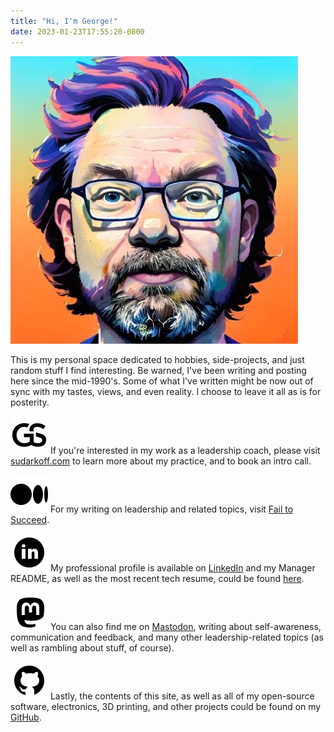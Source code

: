 ```yaml
---
title: "Hi, I'm George!"
date: 2023-01-23T17:55:20-0800
---
```

![headshot](/img/headshot.jpeg)

This is my personal space dedicated to hobbies, side-projects, and just random stuff I find interesting. Be warned, I've been writing and posting here since the mid-1990's. Some of what I've written might be now out of sync with my tastes, views, and even reality. I choose to leave it all as is for posterity.

![](/img/gs-logo.svg) If you're interested in my work as a leadership coach, please visit [sudarkoff.com](https://sudarkoff.com) to learn more about my practice, and to book an intro call.

![](/img/medium.svg) For my writing on leadership and related topics, visit [Fail to Succeed](https://failtosucceed.blog).

![](/img/linkedin.svg) My professional profile is available on [LinkedIn](https://linkedin.com/in/sudarkoff) and my Manager README, as well as the most recent tech resume, could be found [here](https://sudarkoff.com/manager-readme).

![](/img/mastodon.svg) You can also find me on [Mastodon](https://hachyderm.io/@sudarkoff), writing about self-awareness, communication and feedback, and many other leadership-related topics (as well as rambling about stuff, of course).

![](/img/github.svg) Lastly, the contents of this site, as well as all of my open-source software, electronics, 3D printing, and other projects could be found on my [GitHub](https://github.com/sudarkoff).